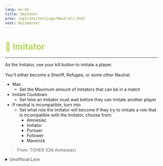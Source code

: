 ```yaml
---
lang: en-US
title: Imitator
prev: /options/Settings/Neutrals.html
next: Quizmaster
---
```


# <font color="#b3d94c">👥 <b>Imitator</b></font> <Badge text="Experimental" type="tip" vertical="middle"/>
---

As the Imitator, use your kill button to imitate a player.<br><br>
You'll either become a Sheriff, Refugee, or some other Neutral.<br>
* Max
  * Set the Maximum amount of Imitators that can be in a match
* Imitate Cooldown
  * Set time an Imitator must wait before they can imitate another player
* If neutral is incompatible, turn into
  * Set what role the Imitator will become if they try to imitate a role that is incompatible with the Imitator, choose from:
    * Amnesiac
    * Imitator
    * Pursuer
    * Follower
    * Maverick

> From: TOHER (Old Amnesiac)

<details>
<summary><b><font color=gray>Unofficial Lore</font></b></summary>

Placeholder: This role is a ROLE OH EM GOSH
> Submitted by: Member
</details>